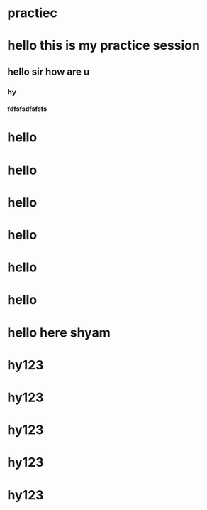 # practiec
<h1>hello this is my practice session</h1>
<h2>hello sir how are u</h2>
<h3>hy</h3>
<h4>fdfsfsdfsfsfs</h4>
<h1>hello<h1>
<h1>hello<h1>
<h1>hello<h1>
<h1>hello<h1>
<h1>hello<h1>
<h1>hello<h1>
<h1>hello here shyam</h1>
<h1>hy123</h1>
<h1>hy123</h1>
<h1>hy123</h1>
<h1>hy123</h1>
<h1>hy123</h1>



